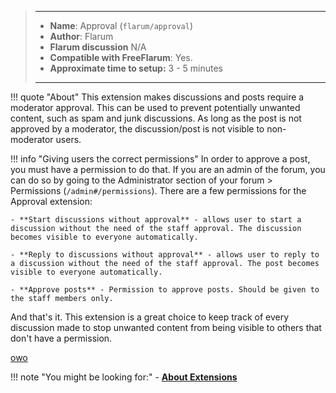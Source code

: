 > ---
> - **Name**: Approval (`flarum/approval`)
> - **Author**: Flarum
> - **Flarum discussion** N/A
> - **Compatible with FreeFlarum**: Yes.
> - **Approximate time to setup:** 3 - 5 minutes
>
> ---

<h1 id="about" style="display: none"></h1>

!!! quote "About"
    This extension makes discussions and posts require a moderator approval. This can be used to prevent potentially unwanted content,
    such as spam and junk discussions. As long as the post is not approved by a moderator, the discussion/post is not visible to non-moderator users.

!!! info "Giving users the correct permissions"
    In order to approve a post, you must have a permission to do that. If you are an admin of the forum, you can do so by going to the Administrator section of your forum > Permissions (`/admin#/permissions`).
    There are a few permissions for the Approval extension: 
    
    - **Start discussions without approval** - allows user to start a discussion without the need of the staff approval. The discussion becomes visible to everyone automatically.
    
    - **Reply to discussions without approval** - allows user to reply to a discussion without the need of the staff approval. The post becomes visible to everyone automatically.
    
    - **Approve posts** - Permission to approve posts. Should be given to the staff members only.
    
[](#anchor)

And that's it. This extension is a great choice to keep track of every discussion made to stop unwanted content from being visible to others that don't have a permission.

[owo](#anchorize)

!!! note "You might be looking for:"
    - **[About Extensions](/docs/how-to/extensions/about-extensions/)**
